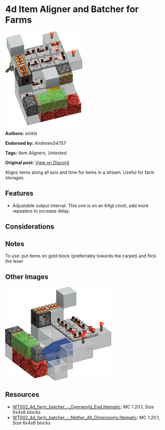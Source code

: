 # 4d Item Aligner and Batcher for Farms
<img alt="area_render_19_.png" src="images/area_render_19_.png?raw=1" height="300px">

**Authors:** *eirikls*

**Endorsed by:** *Andrews54757*

**Tags:** *Item Aligners, Untested*

**Original post:** [View on Discord](https://discord.com/channels/1375556143186837695/1388317562709741699)

Aligns items along all axis and time for items in a stream. Useful for farm storages.
## Features
- Adjustable output interval. This one is on an 64gt clock, add more repeaters to increase delay.
## Considerations

## Notes
To use: put items on gold block (preferrably towards the carpet) and flick the lever

## Other Images
<img src="images/area_render_18_.png?raw=1" height="300px">

## Resources
- [WT002_4d_farm_batcher_-_Overworld_End.litematic](attachments/WT002_4d_farm_batcher_-_Overworld_End.litematic): MC 1.20.1, Size 6x4x6 blocks
- [WT002_4d_farm_batcher_-_Nether_All_Dimensions.litematic](attachments/WT002_4d_farm_batcher_-_Nether_All_Dimensions.litematic): MC 1.20.1, Size 6x4x6 blocks
